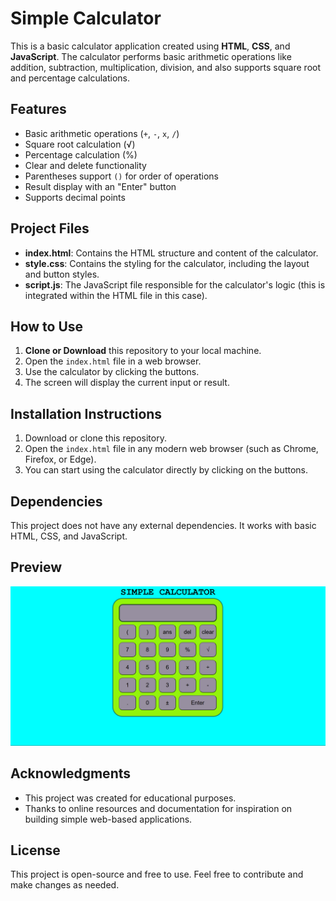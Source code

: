 # Simple Calculator

This is a basic calculator application created using **HTML**, **CSS**, and **JavaScript**. The calculator performs basic arithmetic operations like addition, subtraction, multiplication, division, and also supports square root and percentage calculations.

## Features
- Basic arithmetic operations (`+`, `-`, `x`, `/`)
- Square root calculation (√)
- Percentage calculation (%)
- Clear and delete functionality
- Parentheses support `()` for order of operations
- Result display with an "Enter" button
- Supports decimal points

## Project Files
- **index.html**: Contains the HTML structure and content of the calculator.
- **style.css**: Contains the styling for the calculator, including the layout and button styles.
- **script.js**: The JavaScript file responsible for the calculator's logic (this is integrated within the HTML file in this case).

## How to Use
1. **Clone or Download** this repository to your local machine.
2. Open the `index.html` file in a web browser.
3. Use the calculator by clicking the buttons.
4. The screen will display the current input or result.

## Installation Instructions
1. Download or clone this repository.
2. Open the `index.html` file in any modern web browser (such as Chrome, Firefox, or Edge).
3. You can start using the calculator directly by clicking on the buttons.

## Dependencies
This project does not have any external dependencies. It works with basic HTML, CSS, and JavaScript.

## Preview

![Calculator Preview](calculator-preview.png)

## Acknowledgments
- This project was created for educational purposes.
- Thanks to online resources and documentation for inspiration on building simple web-based applications.

## License
This project is open-source and free to use. Feel free to contribute and make changes as needed.
